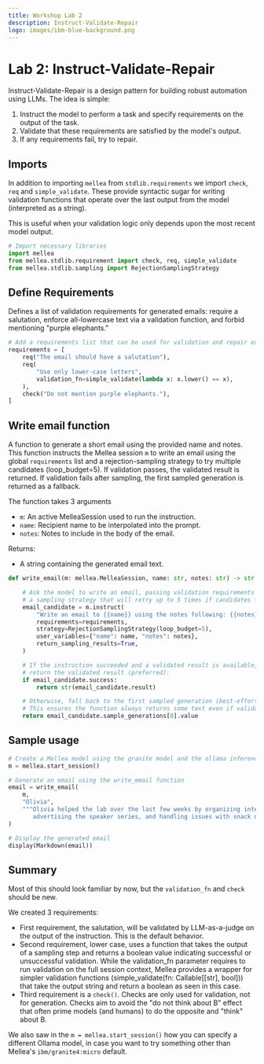 ```yaml
---
title: Workshop Lab 2
description: Instruct-Validate-Repair
logo: images/ibm-blue-background.png
---
```


# Lab 2: Instruct-Validate-Repair

Instruct-Validate-Repair is a design pattern for building robust automation using LLMs. The idea is simple:

1. Instruct the model to perform a task and specify requirements on the output of the task.
2. Validate that these requirements are satisfied by the model's output.
3. If any requirements fail, try to repair.



## Imports

In addition to importing `mellea` from `stdlib.requirements` we import `check`, `req` and `simple_validate`. These provide syntactic sugar for writing validation functions that operate over the last output from the model (interpreted as a string).

This is useful when your validation logic only depends upon the most recent model output.

```python
# Import necessary libraries
import mellea
from mellea.stdlib.requirement import check, req, simple_validate
from mellea.stdlib.sampling import RejectionSamplingStrategy
```



## Define Requirements

Defines a list of validation requirements for generated emails: require a salutation, enforce all-lowercase text via a validation function, and forbid mentioning "purple elephants."

```python
# Add a requirements list that can be used for validation and repair exercises
requirements = [
    req("The email should have a salutation"),
    req(
        "Use only lower-case letters",
        validation_fn=simple_validate(lambda x: x.lower() == x),
    ),
    check("Do not mention purple elephants."),
]
```



## Write email function

A function to generate a short email using the provided name and notes. This function instructs the Mellea session `m` to write an email using the global `requirements` list and a rejection-sampling strategy to try multiple candidates (loop_budget=5). If validation passes, the validated result is returned. If validation fails after sampling, the first sampled generation is returned as a fallback.

The function takes 3 arguments

* `m`: An active MelleaSession used to run the instruction.
* `name`: Recipient name to be interpolated into the prompt.
* `notes`: Notes to include in the body of the email.

Returns:

* A string containing the generated email text.

```python
def write_email(m: mellea.MelleaSession, name: str, notes: str) -> str:

    # Ask the model to write an email, passing validation requirements and
    # a sampling strategy that will retry up to 5 times if candidates fail.
    email_candidate = m.instruct(
        "Write an email to {{name}} using the notes following: {{notes}}.",
        requirements=requirements,
        strategy=RejectionSamplingStrategy(loop_budget=5),
        user_variables={"name": name, "notes": notes},
        return_sampling_results=True,
    )

    # If the instruction succeeded and a validated result is available,
    # return the validated result (preferred).
    if email_candidate.success:
        return str(email_candidate.result)

    # Otherwise, fall back to the first sampled generation (best-effort).
    # This ensures the function always returns some text even if validation failed.
    return email_candidate.sample_generations[0].value
```



## Sample usage

```python
# Create a Mellea model using the granite model and the ollama inference engine
m = mellea.start_session()

# Generate an email using the write_email function
email = write_email(
    m,
    "Olivia",
    """Olivia helped the lab over the last few weeks by organizing intern events, 
       advertising the speaker series, and handling issues with snack delivery.""",
)

# Display the generated email
display(Markdown(email))
```



## Summary

Most of this should look familiar by now, but the `validation_fn` and `check` should be new.

We created 3 requirements:

- First requirement, the salutation, will be validated by LLM-as-a-judge on the output of the instruction. This is the default behavior.
- Second requirement, lower case, uses a function that takes the output of a sampling step and returns a boolean value indicating successful or unsuccessful validation. While the validation_fn parameter requires to run validation on the full session context, Mellea provides a wrapper for simpler validation functions (simple_validate(fn: Callable[[str], bool])) that take the output string and return a boolean as seen in this case.
- Third requirement is a `check()`. Checks are only used for validation, not for generation. Checks aim to avoid the "do not think about B" effect that often prime models (and humans) to do the opposite and "think" about B.

We also saw in the `m = mellea.start_session()` how you can specify a different Ollama model, in case you want to try something other than Mellea's `ibm/granite4:micro` default.